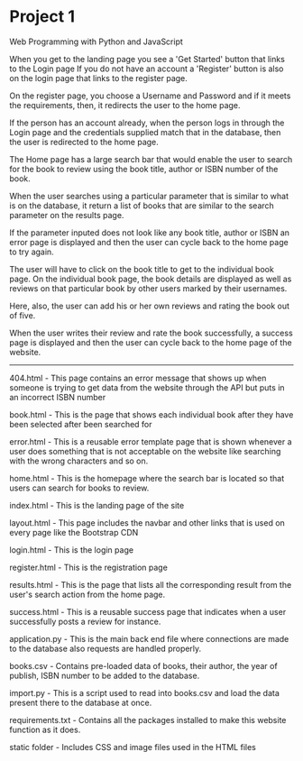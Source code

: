 # Project 1

Web Programming with Python and JavaScript

When you get to the landing page you see a 'Get Started' button that links to the Login page If you do not have an account a 'Register' button is also on the login page that links to the register page. 

On the register page, you choose a Username and Password and if it meets the requirements, then, it redirects the user to the home page.

If the person has an account already, when the person logs in through the Login page and the credentials supplied match that in the database, then the user is redirected to the home page. 

The Home page has a large search bar that would enable the user to search for the book to review using the book title, author or ISBN number of the book. 

When the user searches using a particular parameter that is similar to what is on the database, it return a list of books that are similar to the search parameter on the results page.

If the parameter inputed does not look like any book title, author or ISBN an error page is displayed and then the user can cycle back to the home page to try again.  

The user will have to click on the book title to get to the individual book page. On the individual book page, the book details are displayed as well as reviews on that particular book by other users marked by their usernames. 

Here, also, the user can add his or her own reviews and rating the book out of five. 

When the user writes their review and rate the book successfully, a success page is displayed and then the user can cycle back to the home page of the website.

--------------------------------------------------------------------------------------------

404.html - This page contains an error message that shows up when someone is trying to get data from the website through the API but puts in an incorrect ISBN number

book.html - This is the page that shows each individual book after they have been selected after been searched for

error.html - This is a reusable error template page that is shown whenever a user does something that is not acceptable on the website like searching with the wrong characters and so on. 

home.html - This is the homepage where the search bar is located so that users can search for books to review. 

index.html - This is the landing page of the site

layout.html - This page includes the navbar and other links that is used on every page like the Bootstrap CDN

login.html - This is the login page

register.html - This is the registration page

results.html - This is the page that lists all the corresponding result from the user's search action from the home page. 

success.html - This is a reusable success page that indicates when a user successfully posts a review for instance. 

application.py - This is the main back end file where connections are made to the database also requests are handled properly. 

books.csv - Contains pre-loaded data of books, their author, the year of publish, ISBN number to be added to the database. 

import.py - This is a script used to read into books.csv and load the data present there to the database at once. 

requirements.txt - Contains all the packages installed to make this website function as it does. 

static folder - Includes CSS and image files used in the HTML files
